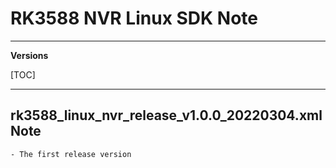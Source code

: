 # RK3588 NVR Linux SDK Note

---

**Versions**

[TOC]

---

## rk3588_linux_nvr_release_v1.0.0_20220304.xml Note

```
- The first release version
```

